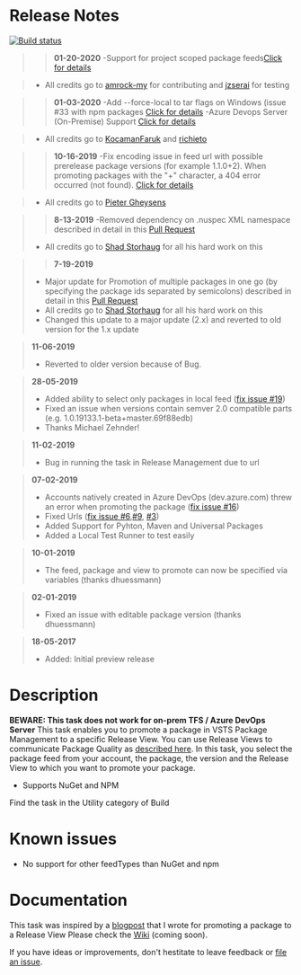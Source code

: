 # Release Notes

[![Build status](https://osnabrugge.visualstudio.com/RVO-VSTSExtensions/_apis/build/status/vsts-promotepackage-task/vsts-promotepackage-task)](https://osnabrugge.visualstudio.com/RVO-VSTSExtensions/_build/latest?definitionId=118)

>>**01-20-2020**
> -Support for project scoped package feeds[Click for details](https://github.com/renevanosnabrugge/vsts-promotepackage-task/pull/42)


> - All credits go to [amrock-my](https://github.com/amrock-my) for contributing and [jzserai](https://github.com/jzserai) for testing

>>**01-03-2020**
> -Add --force-local to tar flags on Windows (issue #33 with npm packages [Click for details](https://github.com/renevanosnabrugge/vsts-promotepackage-task/pull/41)
> -Azure Devops Server (On-Premise) Support [Click for details](https://github.com/renevanosnabrugge/vsts-promotepackage-task/pull/37) 

> - All credits go to [KocamanFaruk](https://github.com/KocamanFaruk) and [richieto](https://github.com/richieto)

>>**10-16-2019**
> -Fix encoding issue in feed url with possible prerelease package versions (for example 1.1.0+2). When promoting packages with the "+" character, a 404 error occurred (not found). [Click for details](https://github.com/renevanosnabrugge/vsts-promotepackage-task/pull/34)

> - All credits go to [Pieter Gheysens](https://github.com/pietergheysens) 

>>**8-13-2019**
> -Removed dependency on .nuspec XML namespace described in detail in this [Pull Request](https://github.com/renevanosnabrugge/vsts-promotepackage-task/pull/30)
> - All credits go to [Shad Storhaug](https://github.com/NightOwl888) for all his hard work on this

>>**7-19-2019**
> - Major update for Promotion of multiple packages in one go (by specifying the package ids separated by semicolons) described in detail in this [Pull Request](https://github.com/renevanosnabrugge/vsts-promotepackage-task/pull/25)
> - All credits go to [Shad Storhaug](https://github.com/NightOwl888) for all his hard work on this
> - Changed this update to a major update (2.x) and reverted to old version for the 1.x update 

> **11-06-2019**
> - Reverted to older version because of Bug. 

> **28-05-2019**
> - Added ability to select only packages in local feed ([fix issue #19](https://github.com/renevanosnabrugge/vsts-promotepackage-task/issues/19))
> - Fixed an issue when versions contain semver 2.0 compatible parts (e.g. 1.0.19133.1-beta+master.69f88edb)
> - Thanks Michael Zehnder!

> **11-02-2019**
> - Bug in running the task in Release Management due to url 

> **07-02-2019**
> - Accounts natively created in Azure DevOps (dev.azure.com) threw an error when promoting the package ([fix issue #16](https://github.com/renevanosnabrugge/vsts-promotepackage-task/issues/16))
> - Fixed Urls ([fix issue #6](https://github.com/renevanosnabrugge/vsts-promotepackage-task/issues/16),[#9](https://github.com/renevanosnabrugge/vsts-promotepackage-task/issues/9), [#3](https://github.com/renevanosnabrugge/vsts-promotepackage-task/issues/3))
> - Added Support for Pyhton, Maven and Universal Packages
> - Added a Local Test Runner to test easily 

> **10-01-2019**
> - The feed, package and view to promote can now be specified via variables (thanks dhuessmann)

> **02-01-2019**
> - Fixed an issue with editable package version (thanks dhuessmann)

> **18-05-2017**
> - Added: Initial preview release

# Description

**BEWARE: This task does not work for on-prem TFS / Azure DevOps Server**
This task enables you to promote a package in VSTS Package Management to a specific Release View. You can use Release Views to communicate Package Quality as [described here](https://www.visualstudio.com/en-us/docs/package/feeds/views). 
In this task, you select the package feed from your account, the package, the version and the Release View to which you want to promote your package. 

* Supports NuGet and NPM
 
Find the task in the Utility category of Build

# Known issues
 * No support for other feedTypes than NuGet and npm

# Documentation

This task was inspired by a [blogpost](https://roadtoalm.com/2017/01/16/programmatically-promote-your-package-quality-with-release-views-in-vsts/) that I wrote for promoting a package to a Release View
Please check the [Wiki](https://github.com/renevanosnabrugge/vsts-promotepackage-task/wiki) (coming soon).

If you have ideas or improvements, don't hestitate to leave feedback or [file an issue](https://github.com/renevanosnabrugge/vsts-promotepackage-task/issues).
